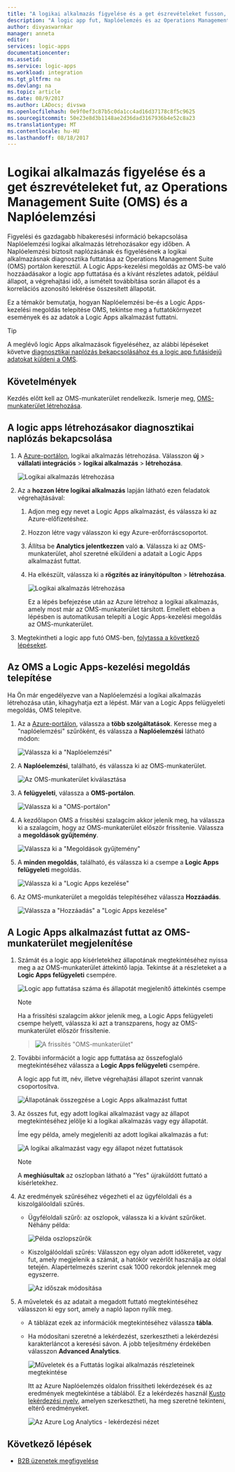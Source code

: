 ```yaml
---
title: "A logikai alkalmazás figyelése és a get észrevételeket fusson, OMS - Azure Logic Apps |} Microsoft Docs"
description: "A logic app fut, Naplóelemzés és az Operations Management Suite (OMS) insights és gazdagabb hibakeresési adatainak lekérése – hibaelhárítás és diagnosztika figyelése"
author: divyaswarnkar
manager: anneta
editor: 
services: logic-apps
documentationcenter: 
ms.assetid: 
ms.service: logic-apps
ms.workload: integration
ms.tgt_pltfrm: na
ms.devlang: na
ms.topic: article
ms.date: 08/9/2017
ms.author: LADocs; divswa
ms.openlocfilehash: 0e9f0ef3c87b5c0da1cc4ad16d37178c8f5c9625
ms.sourcegitcommit: 50e23e8d3b1148ae2d36dad3167936b4e52c8a23
ms.translationtype: MT
ms.contentlocale: hu-HU
ms.lasthandoff: 08/18/2017
---
```

# <a name="monitor-and-get-insights-about-logic-app-runs-with-operations-management-suite-oms-and-log-analytics"></a>Logikai alkalmazás figyelése és a get észrevételeket fut, az Operations Management Suite (OMS) és a Naplóelemzési

Figyelési és gazdagabb hibakeresési információ bekapcsolása Naplóelemzési logikai alkalmazás létrehozásakor egy időben. A Naplóelemzési biztosít naplózásának és figyelésének a logikai alkalmazásnak diagnosztika futtatása az Operations Management Suite (OMS) portálon keresztül. A Logic Apps-kezelési megoldás az OMS-be való hozzáadásakor a logic app futtatása és a kívánt részletes adatok, például állapot, a végrehajtási idő, a ismételt továbbítása során állapot és a korrelációs azonosító lekérése összesített állapotát.

Ez a témakör bemutatja, hogyan Naplóelemzési be-és a Logic Apps-kezelési megoldás telepítése OMS, tekintse meg a futtatókörnyezet események és az adatok a Logic Apps alkalmazást futtatni.

 > [!TIP]
 > A meglévő logic Apps alkalmazások figyeléséhez, az alábbi lépéseket követve [diagnosztikai naplózás bekapcsolásához és a logic app futásidejű adatokat küldeni a OMS](../logic-apps/logic-apps-monitor-your-logic-apps.md#azure-diagnostics).

## <a name="requirements"></a>Követelmények

Kezdés előtt kell az OMS-munkaterület rendelkezik. Ismerje meg, [OMS-munkaterület létrehozása](../log-analytics/log-analytics-get-started.md). 

## <a name="turn-on-diagnostics-logging-when-creating-logic-apps"></a>A logic apps létrehozásakor diagnosztikai naplózás bekapcsolása

1. A [Azure-portálon](https://portal.azure.com), logikai alkalmazás létrehozása. Válasszon **új** > **vállalati integrációs** > **logikai alkalmazás** > **létrehozása**.

   ![Logikai alkalmazás létrehozása](media/logic-apps-monitor-your-logic-apps-oms/find-logic-apps-azure.png)

2. Az a **hozzon létre logikai alkalmazás** lapján látható ezen feladatok végrehajtásával:

   1. Adjon meg egy nevet a Logic Apps alkalmazást, és válassza ki az Azure-előfizetéshez. 
   2. Hozzon létre vagy válasszon ki egy Azure-erőforráscsoportot.
   3. Állítsa be **Analytics jelentkezzen** való **a**. 
   Válassza ki az OMS-munkaterület, ahol szeretné elküldeni a adatait a Logic Apps alkalmazást futtat. 
   4. Ha elkészült, válassza ki a **rögzítés az irányítópulton** > **létrehozása**.

      ![Logikai alkalmazás létrehozása](./media/logic-apps-monitor-your-logic-apps-oms/create-logic-app.png)

      Ez a lépés befejezése után az Azure létrehoz a logikai alkalmazás, amely most már az OMS-munkaterület társított. 
      Emellett ebben a lépésben is automatikusan telepíti a Logic Apps-kezelési megoldás az OMS-munkaterület.

3. Megtekintheti a logic app futó OMS-ben, [folytassa a következő lépéseket](#view-logic-app-runs-oms).

## <a name="install-the-logic-apps-management-solution-in-oms"></a>Az OMS a Logic Apps-kezelési megoldás telepítése

Ha Ön már engedélyezve van a Naplóelemzési a logikai alkalmazás létrehozása után, kihagyhatja ezt a lépést. Már van a Logic Apps felügyeleti megoldás, OMS telepítve.

1. Az a [Azure-portálon](https://portal.azure.com), válassza a **több szolgáltatások**. Keresse meg a "naplóelemzési" szűrőként, és válassza a **Naplóelemzési** látható módon:

   ![Válassza ki a "Naplóelemzési"](media/logic-apps-monitor-your-logic-apps-oms/find-log-analytics.png)

2. A **Naplóelemzési**, található, és válassza ki az OMS-munkaterület. 

   ![Az OMS-munkaterület kiválasztása](media/logic-apps-monitor-your-logic-apps-oms/select-logic-app.png)

3. A **felügyeleti**, válassza a **OMS-portálon**.

   ![Válassza ki a "OMS-portálon"](media/logic-apps-monitor-your-logic-apps-oms/oms-portal-page.png)

4. A kezdőlapon OMS a frissítési szalagcím akkor jelenik meg, ha válassza ki a szalagcím, hogy az OMS-munkaterület először frissítenie. Válassza a **megoldások gyűjtemény**.

   ![Válassza ki a "Megoldások gyűjtemény"](media/logic-apps-monitor-your-logic-apps-oms/solutions-gallery.png)

5. A **minden megoldás**, található, és válassza ki a csempe a **Logic Apps felügyeleti** megoldás.

   ![Válassza ki a "Logic Apps kezelése"](media/logic-apps-monitor-your-logic-apps-oms/logic-apps-management-tile2.png)

6. Az OMS-munkaterület a megoldás telepítéséhez válassza **Hozzáadás**.

   ![Válassza a "Hozzáadás" a "Logic Apps kezelése"](media/logic-apps-monitor-your-logic-apps-oms/add-logic-apps-management-solution.png)

<a name="view-logic-app-runs-oms"></a>

## <a name="view-your-logic-app-runs-in-your-oms-workspace"></a>A Logic Apps alkalmazást futtat az OMS-munkaterület megjelenítése

1. Számát és a logic app kísérletekhez állapotának megtekintéséhez nyissa meg a az OMS-munkaterület áttekintő lapja. Tekintse át a részleteket a a **Logic Apps felügyeleti** csempére.

   ![Logic app futtatása száma és állapotát megjelenítő áttekintés csempe](media/logic-apps-monitor-your-logic-apps-oms/overview.png)

   > [!Note]
   > Ha a frissítési szalagcím akkor jelenik meg, a Logic Apps felügyeleti csempe helyett, válassza ki azt a transzparens, hogy az OMS-munkaterület először frissítenie.
  
   > ![A frissítés "OMS-munkaterület"](media/logic-apps-monitor-your-logic-apps-oms/oms-upgrade-banner.png)

2. További információt a logic app futtatása az összefoglaló megtekintéséhez válassza a **Logic Apps felügyeleti** csempére.

   A logic app fut itt, név, illetve végrehajtási állapot szerint vannak csoportosítva.

   ![Állapotának összegzése a Logic Apps alkalmazást futtat](media/logic-apps-monitor-your-logic-apps-oms/logic-apps-runs-summary.png)
   
3. Az összes fut, egy adott logikai alkalmazást vagy az állapot megtekintéséhez jelölje ki a logikai alkalmazás vagy egy állapotát.

   Íme egy példa, amely megjeleníti az adott logikai alkalmazás a fut:

   ![A logikai alkalmazást vagy egy állapot nézet futtatások](media/logic-apps-monitor-your-logic-apps-oms/logic-app-run-details.png)

   > [!NOTE]
   > A **meghiúsultak** az oszlopban látható a "Yes" újraküldött futtató a kísérletekhez.

4. Az eredmények szűréséhez végezheti el az ügyféloldali és a kiszolgálóoldali szűrés.

   * Ügyféloldali szűrő: az oszlopok, válassza ki a kívánt szűrőket. 
   Néhány példa:

     ![Példa oszlopszűrők](media/logic-apps-monitor-your-logic-apps-oms/filters.png)

   * Kiszolgálóoldali szűrés: Válasszon egy olyan adott időkeretet, vagy fut, amely megjelenik a számát, a hatókör vezérlőt használja az oldal tetején. 
   Alapértelmezés szerint csak 1000 rekordok jelennek meg egyszerre. 
   
     ![Az időszak módosítása](media/logic-apps-monitor-your-logic-apps-oms/change-interval.png)
 
5. A műveletek és az adatait a megadott futtató megtekintéséhez válasszon ki egy sort, amely a napló lapon nyílik meg. 

   * A táblázat ezek az információk megtekintéséhez válassza **tábla**.
   * Ha módosítani szeretné a lekérdezést, szerkesztheti a lekérdezési karakterláncot a keresési sávon. 
   A jobb teljesítmény érdekében válasszon **Advanced Analytics**.

     ![Műveletek és a Futtatás logikai alkalmazás részleteinek megtekintése](media/logic-apps-monitor-your-logic-apps-oms/log-search-page.png)

     Itt az Azure Naplóelemzés oldalon frissítheti lekérdezések és az eredmények megtekintése a táblából. 
     Ez a lekérdezés használ [Kusto lekérdezési nyelv](https://docs.loganalytics.io/learn/tutorials/getting_started_with_queries.html), amelyen szerkesztheti, ha meg szeretné tekinteni, eltérő eredményeket. 

     ![Az Azure Log Analytics - lekérdezési nézet](media/logic-apps-monitor-your-logic-apps-oms/query.png)

## <a name="next-steps"></a>Következő lépések

* [B2B üzenetek megfigyelése](../logic-apps/logic-apps-monitor-b2b-message.md)
